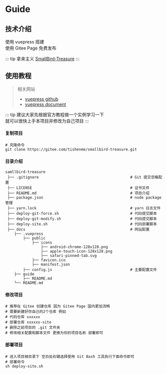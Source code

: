 # Guide

## 技术介绍

使用 vuepress 搭建  
使用 Gitee Page 免费发布

::: tip
拿来主义 [SmallBird-Treasure](https://gitee.com/tishenme/smallbird-treasure)
:::

## 使用教程

> 相关网站
>
> - [vuepress github](https://github.com/vuejs/vuepress)
> - [vuepress document](https://vuepress.vuejs.org/zh/)

::: tip
建议大家先根据官方教程做一个实例学习一下  
就可以很快上手本项目并修改为自己项目
:::

#### 复制项目

```
# 克隆命令
git clone https://gitee.com/tishenme/smallbird-treasure.git
```

#### 目录介绍

```
samllbird-treasure
 ├── .gitignore                                         # Git 提交忽略配置
 ├── LICENSE                                            # 证书文件
 ├── README.md                                          # 项目介绍
 ├── package.json                                       # node package 管理
 ├── yarn.lock                                          # yarn 日志文件
 ├── deploy-git-force.sh                                # 代码提交脚本
 ├── deploy-git-modify.sh                               # 代码提交脚本
 ├── deploy-site.sh                                     # 代码部署脚本
 ├── docs                                               # 网站配置
    ├── .vuepress
        ├── public
            ├── icons
                ├── android-chrome-128x128.png
                ├── apple-touch-icon-128x128.png
                ├── safari-pinned-tab.svg
            ├── favicon.ico
            ├── manifest.json
        ├── config.js                                   # 主要配置文件
    ├── guide
        ├── README.md
    └── README.md
```

#### 修改项目

```
# 推荐在 Gitee 创建仓库 因为 Gitee Page 国内更加流畅
# 需要新建好你自己的2个仓库 例如
# 代码仓库 xxxxxx
# 部署仓库 xxxxxx-site
# 删除之前项目的 .git 文件夹
# 修改相关配置和脚本文件 更换为你的项目名称 部署即可
```

#### 部署项目

```
# 进入项目根目录下 空白处右键选择使用 Git Bash 工具执行下面命令即可
# 部署命令
sh deploy-site.sh
```
